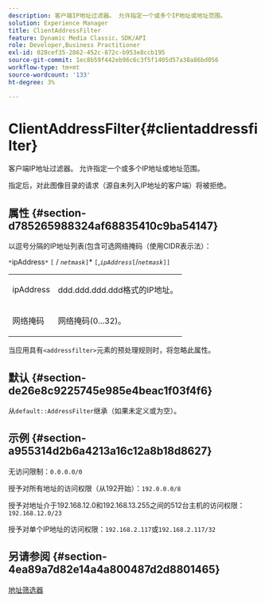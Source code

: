 ```yaml
---
description: 客户端IP地址过滤器。 允许指定一个或多个IP地址或地址范围。
solution: Experience Manager
title: ClientAddressFilter
feature: Dynamic Media Classic，SDK/API
role: Developer,Business Practitioner
exl-id: 028cef35-2862-452c-872c-b953e8ccb195
source-git-commit: 1ec8b59f442eb96c6c3f5f1405d57a38a86bd056
workflow-type: tm+mt
source-wordcount: '133'
ht-degree: 3%

---
```


# ClientAddressFilter{#clientaddressfilter}

客户端IP地址过滤器。 允许指定一个或多个IP地址或地址范围。

指定后，对此图像目录的请求（源自未列入IP地址的客户端）将被拒绝。

## 属性 {#section-d785265988324af68835410c9ba54147}

以逗号分隔的IP地址列表(包含可选网络掩码（使用CIDR表示法）：

`*`ipAddress`*` `[` /  *`netmask`*`]`*  `[`,*`ipAddress`*`[`/*`netmask`*`]]`

<table id="simpletable_9F82BB0D42A9434883F2F70A2A92898C"> 
 <tr class="strow"> 
  <td class="stentry"> <p><span class="varname"> ipAddress</span> </p> </td> 
  <td class="stentry"> <p><span class="varname"> ddd.ddd.ddd.ddd</span>格式的IP地址。 </p></td> 
 </tr> 
 <tr class="strow"> 
  <td class="stentry"> <p><span class="varname"> 网络掩码</span> </p></td> 
  <td class="stentry"> <p>网络掩码(0...32)。 </p></td> 
 </tr> 
</table>

当应用具有`<addressfilter>`元素的预处理规则时，将忽略此属性。

## 默认 {#section-de26e8c9225745e985e4beac1f03f4f6}

从`default::AddressFilter`继承（如果未定义或为空）。

## 示例 {#section-a955314d2b6a4213a16c12a8b18d8627}

无访问限制：`0.0.0.0/0`

授予对所有地址的访问权限（从192开始）：`192.0.0.0/8`

授予对地址介于192.168.12.0和192.168.13.255之间的512台主机的访问权限：`192.168.12.0/23`

授予对单个IP地址的访问权限：`192.168.2.117`或`192.168.2.117/32`

## 另请参阅 {#section-4ea89a7d82e14a4a800487d2d8801465}

[地址筛选器](../../../../../is-api/image-catalog/image-serving-api-ref/c-image-catalog-reference/c-rule-set-reference/r-addressfilter-rule.md#reference-48c369f56ecd4034b410da5a94a9dfd1)
